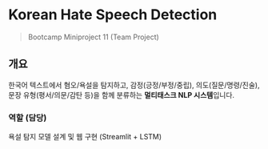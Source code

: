 # Korean Hate Speech Detection
> Bootcamp Miniproject 11 (Team Project)

## 개요
한국어 텍스트에서 혐오/욕설을 탐지하고, 감정(긍정/부정/중립), 의도(질문/명령/진술), 문장 유형(평서/의문/감탄 등)을 함께 분류하는 **멀티태스크 NLP 시스템**입니다.  

### 역할 (담당)
욕설 탐지 모델 설계 및 웹 구현 (Streamlit + LSTM)